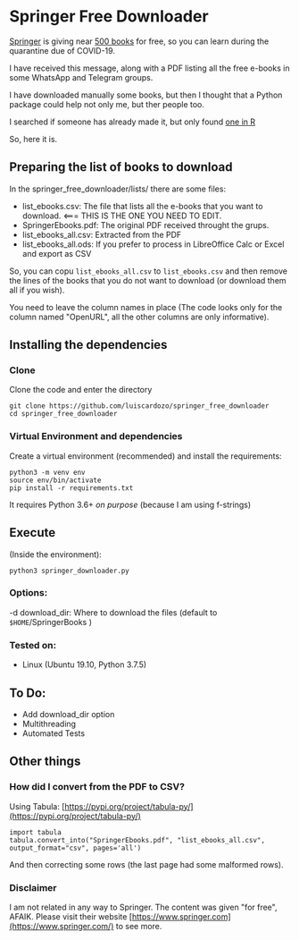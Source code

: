 # Springer Free Downloader

[Springer](https://www.springer.com/) is giving near [500 books](https://link.springer.com/search?facet-content-type=%22Book%22&package=mat-covid19_textbooks&%23038;facet-language=%22En%22&%23038;sortOrder=newestFirst&%23038;showAll=true) for free, so you can learn during the quarantine due of COVID-19.

I have received this message, along with a PDF listing all the free e-books in some WhatsApp and Telegram groups.

I have downloaded manually some books, but then I thought that a Python package could help not only me, but ther people too.

I searched if someone has already made it, but only found [one in R](https://towardsdatascience.com/a-package-to-download-free-springer-books-during-covid-19-quarantine-6faaa83af13f)

So, here it is.

## Preparing the list of books to download

In the springer_free_downloader/lists/ there are some files:
* list_ebooks.csv: The file that lists all the e-books that you want to download. <=== THIS IS THE ONE YOU NEED TO EDIT.
* SpringerEbooks.pdf: The original PDF received throught the grups.
* list_ebooks_all.csv: Extracted from the PDF
* list_ebooks_all.ods: If you prefer to process in LibreOffice Calc or Excel and export as CSV

So, you can copu `list_ebooks_all.csv` to `list_ebooks.csv` and then remove the lines of the books that you do not want to download (or download them all if you wish).

You need to leave the column names in place (The code looks only for the column named "OpenURL", all the other columns are only informative).

## Installing the dependencies

### Clone

Clone the code and enter the directory

```
git clone https://github.com/luiscardozo/springer_free_downloader
cd springer_free_downloader
```

### Virtual Environment and dependencies

Create a virtual environment (recommended) and install the requirements:

```
python3 -m venv env
source env/bin/activate
pip install -r requirements.txt
```

It requires Python 3.6+ _on purpose_ (because I am using f-strings)

## Execute
(Inside the environment):

`python3 springer_downloader.py`

### Options:
-d download_dir: Where to download the files (default to `$HOME`/SpringerBooks )

### Tested on:
* Linux (Ubuntu 19.10, Python 3.7.5)

## To Do:
* Add download_dir option
* Multithreading
* Automated Tests

## Other things

### How did I convert from the PDF to CSV?

Using Tabula: [https://pypi.org/project/tabula-py/](https://pypi.org/project/tabula-py/)

```
import tabula
tabula.convert_into("SpringerEbooks.pdf", "list_ebooks_all.csv", output_format="csv", pages='all')
```
And then correcting some rows (the last page had some malformed rows).

### Disclaimer
I am not related in any way to Springer. The content was given "for free", AFAIK. Please visit their website [https://www.springer.com](https://www.springer.com/) to see more.